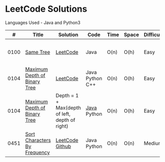 # LeetCode Solutions
Languages Used - Java and Python3


| #    | Title                        | Solution    | Code            | Time | Space | Difficulty | Tags                    | Notes |
|------|------------------------------|-------------|-----------------|------|-------|------------|-------------------------|-------|
| 0100 | [Same Tree](https://leetcode.com/problems/same-tree/)                    | [LeetCode](https://leetcode.com/problems/same-tree/discuss/407047/3-line-code-in-java-recursive-solution-with-explaination-100-fast-and-space-efficient)        | Java            | O(n) | O(h)  | Easy       | Tree Depth-first-Search |       |
| 0104 | [Maximum Depth of Binary Tree](https://leetcode.com/problems/maximum-depth-of-binary-tree/) | [LeetCode](https://leetcode.com/problems/maximum-depth-of-binary-tree/discuss/391108/faster-than-100-99-98-on-time-and-o1-space-in-javapythonc)        | Java Python C++ | O(n) | O(h)  | Easy       | Tree Depth-first-Search |       |
| 0104 | [Maximum Depth of Binary Tree](https://leetcode.com/problems/maximum-depth-of-binary-tree/) | Depth = 1 + Max(depth of left, depth of right)        | [Java](https://github.com/sankalpdayal5/LeetCode-Solutions/blob/master/Java/104.java) Python | O(n) | O(h)  | Easy       | Tree Depth-first-Search |       |
| 0451 | [Sort Characters By Frequency](https://leetcode.com/problems/sort-characters-by-frequency/) | [LeetCode](https://leetcode.com/problems/sort-characters-by-frequency/discuss/381436/fastest-python-on-solution-explained-in-details) [Github](https://github.com/sankalpdayal5/LeetCode-Solutions/blob/master/Sort%20Characters%20by%20Frequency/Solution.md) | Java Python     | O(n) | O(n)  | Medium     | Hash Table Heap         |       |
